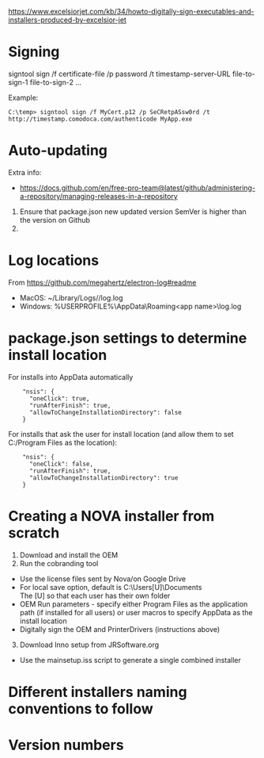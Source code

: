 https://www.excelsiorjet.com/kb/34/howto-digitally-sign-executables-and-installers-produced-by-excelsior-jet

# Signing

signtool sign /f certificate-file
/p password
/t timestamp-server-URL
file-to-sign-1 file-to-sign-2 ...

Example:

    C:\temp> signtool sign /f MyCert.p12 /p SeCRetpASsw0rd /t http://timestamp.comodoca.com/authenticode MyApp.exe

# Auto-updating

Extra info:

- https://docs.github.com/en/free-pro-team@latest/github/administering-a-repository/managing-releases-in-a-repository

1. Ensure that package.json new updated version SemVer is higher than the version on Github
2.

# Log locations

From https://github.com/megahertz/electron-log#readme

- MacOS: ~/Library/Logs/<app name>/log.log
- Windows: %USERPROFILE%\AppData\Roaming\<app name>\log.log

# package.json settings to determine install location

For installs into AppData automatically

```
    "nsis": {
      "oneClick": true,
      "runAfterFinish": true,
      "allowToChangeInstallationDirectory": false
    }
```

For installs that ask the user for install location (and allow them to set C:/Program Files as the location):

```
    "nsis": {
      "oneClick": false,
      "runAfterFinish": true,
      "allowToChangeInstallationDirectory": true
    }
```

# Creating a NOVA installer from scratch

1. Download and install the OEM
2. Run the cobranding tool

- Use the license files sent by Nova/on Google Drive
- For local save option, default is C:\Users\[U]\Documents\
  The [U] so that each user has their own folder
- OEM Run parameters - specify either Program Files as the application path (if installed for all users) or user macros to specify AppData as the install location
- Digitally sign the OEM and PrinterDrivers (instructions above)

3. Download Inno setup from JRSoftware.org

- Use the mainsetup.iss script to generate a single combined installer

# Different installers naming conventions to follow

# Version numbers

